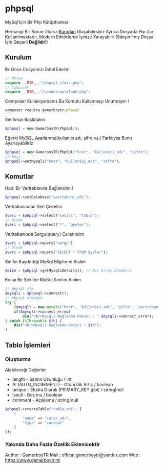# phpsql

MySql İçin Bir Php Kütüphanesi

Herhangi Bir Sorun Olursa [Buradan](mailto:offical.gamerboytr@yandex.com) Ulaşabilirsiniz
Ayrıca Dosyada `Php Doc` Kullanılmaktadır, Modern Editörlerde İşinize Yarayabilir (Sıkıştırılmış Dosya İçin Geçerli **Değildir**!)

## Kurulum

İlk Önce Dosyamızı Dahil Edelim

```php
// Dosya
require __DIR__."/phpsql.class.php";
// Composer
require __DIR__."/vendor/autoload.php";
```

Composer Kullanıyorsanız Bu Komutu Kullanmayı Unutmayın !

```bat
composer require gamerboytr/phpsql
```

Sınıfımızı Başlatalım

```php
$phpsql = new GamerboyTR\PhpSql();
```

Eğerki MySQL Ayarlarınız(kullanıcı adı, şifre vs.) Farklıysa Bunu Ayarlayabiliriz

```php
$phpsql = new GamerboyTR\PhpSql("host", "kullanici_adi", "sifre");
// Veya
$phpsql->setMysqli("host", "kullanici_adi", "sifre");
```

## Komutlar

Hadi Bir Veritabanına Bağlanalım !

```php
$phpsql->setDatabase("veritabani_adi");
```

Veritabanından Veri Çekelim

```php
$veri = $phpsql->select("seçici", "tablo");
// Örnek
$veri = $phpsql->select("*", "üyeler");
```

Veritabanında Sorgu(query) Çalıştıralım

```php
$veri = $phpsql->query("sorgu");
// Örnek
$veri = $phpsql->query("SELECT * FROM üyeler");
```

Sınıfın Kaydettiği MySql Bilgilerini Alalım

```php
$dize = $phpsql->getMysqliDetails(); // Bir Array Döndürür
```

Kolay Bir Şekilde MySql Sınıfını Alalım

```php
// phpsql ile
$mysqli = $phpsql->connect();
// phpsql olmadan
try {
    @$mysqli = new mysqli("host", "kullanici_adi", "şifre", "veritabanı");
    if($mysqli->connect_errno)
        die("<br>Mysqli Bağlanma Hatası : ".$mysqli->connect_error);
} catch (\Throwable $th) {
    die("<br>Mysqli Bağlanma Hatası : $th");
}
```

## Tablo İşlemleri

### Oluşturma

Alabileceği Değerler

- length - Satırın Uzunluğu / int
- AI (AUTO_INCREMENT) - Otomatik Artış / boolean
- unique - Ekstra Olarak (PRIMARY_KEY gibi) / string|null
- isnull - Boş mu / boolean
- comment - Açıklama / string|null

```php
$phpsql->createTable("tablo_adi", [
    [
        "name" => "satir_adi",
        "type" => "varchar"
    ]
]);
```

### Yakında Daha Fazla Özellik Eklenicektir

Author : GamerboyTR Mail : offical.gamerboytr@yandex.com Web : <https://www.gamerboytr.ml>
